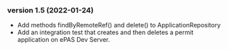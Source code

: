 ### version 1.5 (2022-01-24)

   - Add methods findByRemoteRef() and delete() to ApplicationRepository
   - Add an integration test that creates and then deletes a permit application on ePAS Dev Server.
